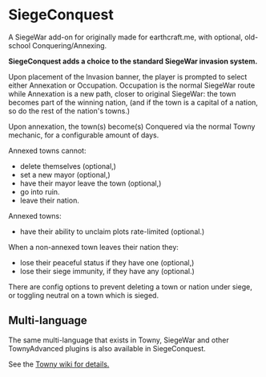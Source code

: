 # SiegeConquest
A SiegeWar add-on for originally made for earthcraft.me, with optional, old-school Conquering/Annexing.

**SiegeConquest adds a choice to the standard SiegeWar invasion system.**

Upon placement of the Invasion banner, the player is prompted to select either Annexation or Occupation. Occupation is the normal SiegeWar route while Annexation is a new path, closer to original SiegeWar: the town becomes part of the winning nation, (and if the town is a capital of a nation, so do the rest of the nation's towns.)

Upon annexation, the town(s) become(s) Conquered via the normal Towny mechanic, for a configurable amount of days.

Annexed towns cannot:
- delete themselves (optional,)
- set a new mayor (optional,)
- have their mayor leave the town (optional,)
- go into ruin.
- leave their nation.

Annexed towns:
- have their ability to unclaim plots rate-limited (optional.)

When a non-annexed town leaves their nation they:
- lose their peaceful status if they have one (optional,)
- lose their siege immunity, if they have any (optional.)

There are config options to prevent deleting a town or nation under siege, or toggling neutral on a town which is sieged.

## Multi-language
The same multi-language that exists in Towny, SiegeWar and other TownyAdvanced plugins is also available in SiegeConquest.

See the [Towny wiki for details.](https://github.com/TownyAdvanced/Towny/wiki/How-Towny-Works#multi-language)
